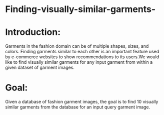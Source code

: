 # Finding-visually-similar-garments-
 

# Introduction:
Garments in the fashion domain can be of multiple shapes, sizes, and colors. Finding garments similar to each other is an important feature used by      e-commerce websites to show recommendations to its users.We would like to find visually similar garments for any input garment from within a given dataset of garment
images.

# Goal: 
Given a database of fashion garment images, the goal is to find 10 visually similar garments from the database for an input query garment image.
